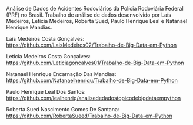 Análise de Dados de Acidentes Rodoviários da Polícia Rodoviária Federal (PRF) no Brasil. Trabalho de análise de dados desenvolvido por Laís Medeiros, Letícia Medeiros, Roberta Sued, Paulo Henrique Leal e Natanael Henrique Mandias.

Laís Medeiros Costa Gonçalves: https://github.com/LaisMedeiros02/Trabalho-de-Big-Data-em-Python

Letícia Medeiros Costa Gonçalves: https://github.com/Leticiagoncalves01/Trabalho-de-Big-Data-em-Python

Natanael Henrique Encarnação Das Mandias: https://github.com/Natanaelhenriqu/Trabalho-de-Big-Data-em-Python

Paulo Henrique Leal Dos Santos: https://github.com/lealhenriq/analisededadostopicodebigdataempython

Roberta Sued Nascimento Gomes De Santana: https://github.com/RobertaSueed/Trabalho-de-Big-Data-em-Python
